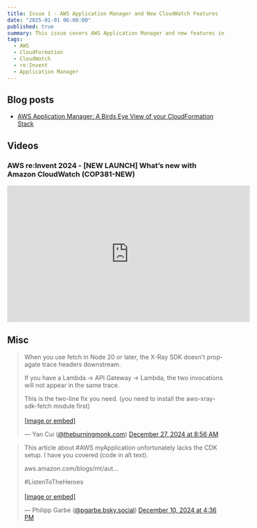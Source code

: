 ```yaml
---
title: Issue 1 - AWS Application Manager and New CloudWatch Features
date: "2025-01-01 06:00:00"
published: true
summary: This issue covers AWS Application Manager and new features in Amazon CloudWatch launched at re:invent.
tags:
  - AWS
  - CloudFormation
  - CloudWatch
  - re:Invent
  - Application Manager
---
```


## Blog posts

- [AWS Application Manager: A Birds Eye View of your CloudFormation Stack](https://juinquok.medium.com/aws-application-manager-a-birds-eye-view-of-your-cloudformation-stack-4370beff4f7c)

## Videos

### AWS re:Invent 2024 - [NEW LAUNCH] What’s new with Amazon CloudWatch (COP381-NEW)

<iframe width="560" height="315" src="https://www.youtube.com/embed/WrNBOx0yduE?si=fyGrLnco3Ln0P1T_" title="YouTube video player" frameborder="0" allow="accelerometer; autoplay; clipboard-write; encrypted-media; gyroscope; picture-in-picture; web-share" referrerpolicy="strict-origin-when-cross-origin" allowfullscreen></iframe>

<!-- ## Tools -->

## Misc

<blockquote class="bluesky-embed" data-bluesky-uri="at://did:plc:dtdgmfaxl7fosnlnda74tp2o/app.bsky.feed.post/3lebjavrnck2j" data-bluesky-cid="bafyreiheymrqvk465hy33xndaknsjnkkheanzucuet5tnofk7p2wjim4ui"><p lang="en">When you use fetch in Node 20 or later, the X-Ray SDK doesn&#x27;t propagate trace headers downstream.

If you have a Lambda -&gt; API Gateway -&gt; Lambda, the two invocations will not appear in the same trace.

This is the two-line fix you need. (you need to install the aws-xray-sdk-fetch module first)<br><br><a href="https://bsky.app/profile/did:plc:dtdgmfaxl7fosnlnda74tp2o/post/3lebjavrnck2j?ref_src=embed">[image or embed]</a></p>&mdash; Yan Cui (<a href="https://bsky.app/profile/did:plc:dtdgmfaxl7fosnlnda74tp2o?ref_src=embed">@theburningmonk.com</a>) <a href="https://bsky.app/profile/did:plc:dtdgmfaxl7fosnlnda74tp2o/post/3lebjavrnck2j?ref_src=embed">December 27, 2024 at 8:56 AM</a></blockquote><script async src="https://embed.bsky.app/static/embed.js" charset="utf-8"></script>

<blockquote class="bluesky-embed" data-bluesky-uri="at://did:plc:2off3grpe3yr55sagqn7dpvn/app.bsky.feed.post/3lcxkzp2s5c2t" data-bluesky-cid="bafyreiguuq2u7mvs774u6ousf4dsvco24r6kl7lfmlmog2ozc6ydfkpg74"><p lang="en">This article about #AWS myApplication unfortunately lacks the CDK setup. I have you covered (code in alt text).

aws.amazon.com/blogs/mt/aut...

#ListenToTheHeroes<br><br><a href="https://bsky.app/profile/did:plc:2off3grpe3yr55sagqn7dpvn/post/3lcxkzp2s5c2t?ref_src=embed">[image or embed]</a></p>&mdash; Philipp Garbe (<a href="https://bsky.app/profile/did:plc:2off3grpe3yr55sagqn7dpvn?ref_src=embed">@pgarbe.bsky.social</a>) <a href="https://bsky.app/profile/did:plc:2off3grpe3yr55sagqn7dpvn/post/3lcxkzp2s5c2t?ref_src=embed">December 10, 2024 at 4:36 PM</a></blockquote><script async src="https://embed.bsky.app/static/embed.js" charset="utf-8"></script>
